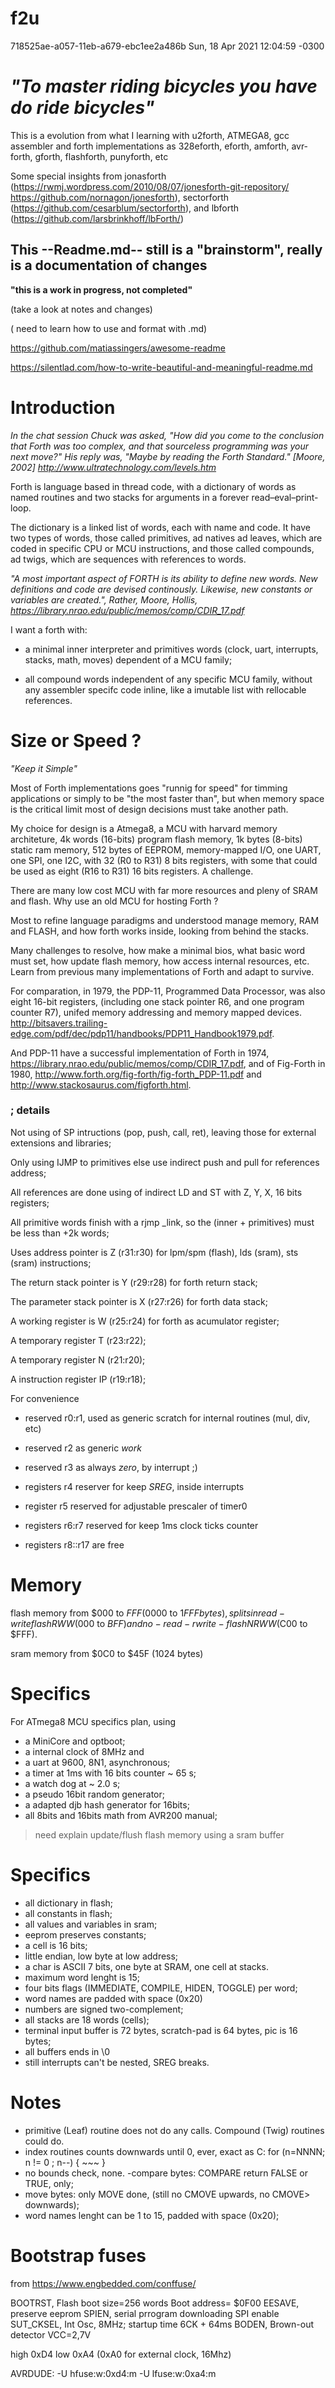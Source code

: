# f2u

718525ae-a057-11eb-a679-ebc1ee2a486b Sun, 18 Apr 2021 12:04:59 -0300

# *"To master riding bicycles you have do ride bicycles"*

This is a evolution from what I learning with u2forth, ATMEGA8, gcc assembler and forth implementations as 328eforth, eforth, amforth, avr-forth, gforth, flashforth, punyforth, etc 

Some special insights from jonasforth (https://rwmj.wordpress.com/2010/08/07/jonesforth-git-repository/ https://github.com/nornagon/jonesforth), sectorforth (https://github.com/cesarblum/sectorforth), and lbforth (https://github.com/larsbrinkhoff/lbForth/)

## This --Readme.md-- still is a "brainstorm", really is a documentation of changes 

**"this is a work in progress, not completed"**

(take a look at notes and changes)

( need to learn how to use and format with .md)

https://github.com/matiassingers/awesome-readme

https://silentlad.com/how-to-write-beautiful-and-meaningful-readme.md

# Introduction

*In the chat session Chuck was asked, "How did you come to the conclusion that Forth was too complex, and that sourceless programming was your next move?" His reply was, "Maybe by reading the Forth Standard." [Moore, 2002] <http://www.ultratechnology.com/levels.htm>*

Forth is language based in thread code, with a dictionary of words as named routines and two stacks for arguments in a forever read–eval–print-loop.

The dictionary is a linked list of words, each with name and code. It have two types of words, those called primitives, ad natives ad leaves, which are coded in specific CPU or MCU instructions, and those called compounds, ad twigs, which are sequences with references to words.
 
*"A most important aspect of FORTH is its ability to define new words. New definitions and code are devised continously. Likewise, new constants or variables are created.", Rather, Moore, Hollis, https://library.nrao.edu/public/memos/comp/CDIR_17.pdf*

I want a forth with:

- a minimal inner interpreter and primitives words (clock, uart, interrupts, stacks, math, moves) dependent of a MCU family;

- all compound words independent of any specific MCU family,  without any assembler specifc code inline, like a imutable list with rellocable references.

# Size or Speed ?

*"Keep it Simple"*

Most of Forth implementations goes "runnig for speed" for timming applications or simply to be "the most faster than", but when memory space is the critical limit most of design decisions must take another path.

My choice for design is a Atmega8, a MCU with harvard memory architeture, 4k words (16-bits) program flash memory, 1k bytes (8-bits) static ram memory, 512 bytes of EEPROM,  memory-mapped I/O, one UART, one SPI, one I2C, with 32 (R0 to R31) 8 bits registers, with some that could be used as eight (R16 to R31) 16 bits registers.  A challenge.

There are many low cost MCU with far more resources and pleny of SRAM and flash. Why use an old MCU for hosting Forth ?

Most to refine language paradigms and understood manage memory, RAM and FLASH, and how forth works inside, looking from behind the stacks.

Many challenges to resolve, how make a minimal bios, what basic word must set, how update flash memory, how access internal resources, etc. Learn from previous many implementations of Forth and adapt to survive.

For comparation, in 1979, the PDP-11, Programmed Data Processor, was also eight 16-bit registers, (including one stack pointer R6, and one program counter R7), unifed memory addressing and memory mapped devices. <http://bitsavers.trailing-edge.com/pdf/dec/pdp11/handbooks/PDP11_Handbook1979.pdf>.

And PDP-11 have a successful implementation of Forth in 1974, https://library.nrao.edu/public/memos/comp/CDIR_17.pdf, and of Fig-Forth in 1980, http://www.forth.org/fig-forth/fig-forth_PDP-11.pdf and http://www.stackosaurus.com/figforth.html.

### ; details

Not using of SP intructions (pop, push, call, ret), leaving those for external extensions and libraries;

Only using IJMP to primitives else use indirect push and pull for references address;
     
All references are done using of indirect LD and ST with Z, Y, X, 16 bits registers;
     
All primitive words finish with a rjmp _link, so the (inner + primitives) must be less than +2k words;
      
Uses address pointer is Z (r31:r30) for lpm/spm (flash), lds (sram), sts (sram) instructions;
      
The return stack pointer is Y (r29:r28) for forth return stack;
      
The parameter stack pointer is X (r27:r26) for forth data stack;
      
A working register is W (r25:r24) for forth as acumulator register;
      
A temporary register T (r23:r22);
      
A temporary register N (r21:r20);
      
A instruction register IP (r19:r18);

For convenience

 - reserved r0:r1, used as generic scratch for internal routines (mul, div, etc)
        
 - reserved r2 as generic _work_ 
 
 - reserved r3 as always _zero_, by interrupt ;)
 
 - registers r4 reserver for keep _SREG_, inside interrupts
 
 - register r5 reserved for adjustable prescaler of timer0
 
 - registers r6:r7 reserved for keep 1ms clock ticks counter
 
 - registers r8::r17 are free

# Memory
flash memory from $000 to $FFF ($0000 to $1FFF bytes), splits in read-write flash RWW($000 to $BFF) and no-read-rwrite- flash NRWW ($C00 to $FFF).

sram memory from $0C0 to $45F (1024 bytes)

# Specifics

 For ATmega8 MCU specifics plan, using

   - a MiniCore and optboot;
   - a internal clock of 8MHz and 
   - a uart at 9600, 8N1, asynchronous;
   - a timer at 1ms with 16 bits counter  ~ 65 s;
   - a watch dog at ~ 2.0 s;
   - a pseudo 16bit random generator; 
   - a adapted djb hash generator for 16bits;
   - all 8bits and 16bits math from AVR200 manual;
    
> need explain update/flush flash memory using a sram buffer

# Specifics

  - all dictionary in flash;
  - all constants in flash;
  - all values and variables in sram;
  - eeprom preserves constants;
  - a cell is 16 bits;
  - little endian, low byte at low address;
  - a char is ASCII 7 bits, one byte at SRAM, one cell at stacks.
  - maximum word lenght is 15;
  - four bits flags (IMMEDIATE, COMPILE, HIDEN, TOGGLE) per word;
  - word names are padded with space (0x20)
  - numbers are signed two-complement;
  - all stacks are 18 words (cells);
  - terminal input buffer is 72 bytes, scratch-pad is 64 bytes, pic is 16 bytes;
  - all buffers ends in \0
  - still interrupts can't be nested, SREG breaks.
  
# Notes

- primitive (Leaf) routine does not do any calls. Compound (Twig) routines could do.
- index routines counts downwards until 0, ever, exact as C: for (n=NNNN; n != 0 ; n--) { ~~~ }
- no bounds check, none.
-compare bytes: COMPARE return FALSE or TRUE, only;
- move bytes: only MOVE done, (still no CMOVE upwards, no CMOVE> downwards);
- word names lenght can be 1 to 15, padded with space (0x20);

# Bootstrap fuses

from https://www.engbedded.com/conffuse/

BOOTRST, Flash boot size=256 words Boot address= $0F00
EESAVE, preserve eeprom
SPIEN, serial prrogram downloading SPI enable
SUT_CKSEL, Int Osc, 8MHz; startup time 6CK + 64ms
BODEN, Brown-out detector VCC=2,7V

high 0xD4
low  0xA4 (0xA0 for external clock, 16Mhz)

AVRDUDE:
-U hfuse:w:0xd4:m -U lfuse:w:0xa4:m

